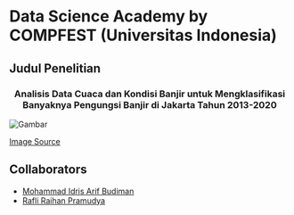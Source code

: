 # Data Science Academy by COMPFEST (Universitas Indonesia)

## Judul Penelitian
<h3 align="center">Analisis Data Cuaca dan Kondisi Banjir untuk Mengklasifikasi Banyaknya Pengungsi Banjir di Jakarta Tahun 2013-2020</h3>

![Gambar](https://storage.nu.or.id/storage/post/16_9/big/1427277502.jpg)

[Image Source](https://jakarta.nu.or.id/nasional/banjir-jakarta-dan-pokok-permasalahannya-YBIvU)

## Collaborators 
- [Mohammad Idris Arif Budiman](https://github.com/Morissu)
- [Rafli Raihan Pramudya](https://github.com/RafliRaihanP)
